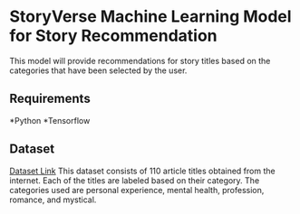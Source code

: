 # StoryVerse Machine Learning Model for Story Recommendation
This model will provide recommendations for story titles based on the categories that have been selected by the user. 

## Requirements
*Python
*Tensorflow

## Dataset
[Dataset Link](https://docs.google.com/spreadsheets/d/1nMRjKVzqAi5tfUVgq0mSPj1uasraG2w01FImGD-EwlY/edit?usp=sharing)
This dataset consists of 110 article titles obtained from the internet. Each of the titles are labeled based on their category. The categories used are personal experience, mental health, profession, romance, and mystical.
